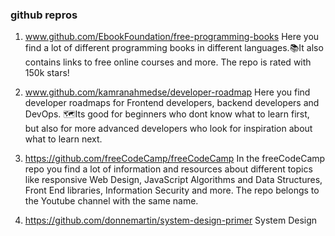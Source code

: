 ### github repros

1. www.github.com/EbookFoundation/free-programming-books
Here you find a lot of different programming books in different languages.📚It also contains links to free online courses and more. The repo is rated with 150k stars!

2. www.github.com/kamranahmedse/developer-roadmap
Here you find developer roadmaps for Frontend developers, backend developers and DevOps. 🗺Its good for beginners who dont know what to learn first, but also for more advanced developers who look for inspiration about what to learn next.

3. https://github.com/freeCodeCamp/freeCodeCamp
In the freeCodeCamp repo you find a lot of information and resources about different topics like responsive Web Design, JavaScript Algorithms and Data Structures, Front End libraries, Information Security and more. The repo belongs to the Youtube channel with the same name.

4. https://github.com/donnemartin/system-design-primer
System Design